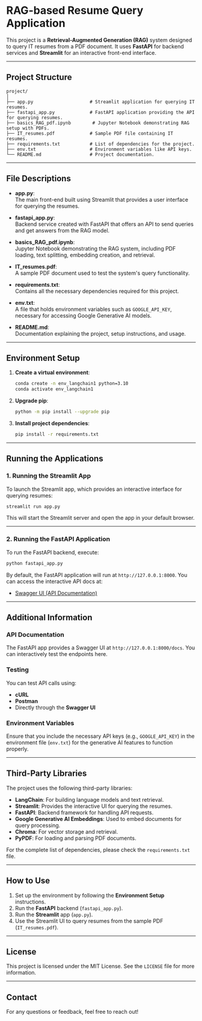 
# RAG-based Resume Query Application

This project is a **Retrieval-Augmented Generation (RAG)** system designed to query IT resumes from a PDF document. It uses **FastAPI** for backend services and **Streamlit** for an interactive front-end interface.

---

## Project Structure

```
project/
│
├── app.py                     # Streamlit application for querying IT resumes.
├── fastapi_app.py             # FastAPI application providing the API for querying resumes.
├── basics_RAG_pdf.ipynb        # Jupyter Notebook demonstrating RAG setup with PDFs.
├── IT_resumes.pdf             # Sample PDF file containing IT resumes.
├── requirements.txt           # List of dependencies for the project.
├── env.txt                    # Environment variables like API keys.
└── README.md                  # Project documentation.
```

---

## File Descriptions

- **app.py**:  
  The main front-end built using Streamlit that provides a user interface for querying the resumes.
  
- **fastapi_app.py**:  
  Backend service created with FastAPI that offers an API to send queries and get answers from the RAG model.
  
- **basics_RAG_pdf.ipynb**:  
  Jupyter Notebook demonstrating the RAG system, including PDF loading, text splitting, embedding creation, and retrieval.

- **IT_resumes.pdf**:  
  A sample PDF document used to test the system's query functionality.
  
- **requirements.txt**:  
  Contains all the necessary dependencies required for this project.
  
- **env.txt**:  
  A file that holds environment variables such as `GOOGLE_API_KEY`, necessary for accessing Google Generative AI models.

- **README.md**:  
  Documentation explaining the project, setup instructions, and usage.

---

## Environment Setup

1. **Create a virtual environment**:
   ```bash
   conda create -n env_langchain1 python=3.10  
   conda activate env_langchain1
   ```

2. **Upgrade pip**:
   ```bash
   python -m pip install --upgrade pip
   ```

3. **Install project dependencies**:
   ```bash
   pip install -r requirements.txt
   ```

---

## Running the Applications

### 1. Running the Streamlit App

To launch the Streamlit app, which provides an interactive interface for querying resumes:

```bash
streamlit run app.py
```

This will start the Streamlit server and open the app in your default browser.

---

### 2. Running the FastAPI Application

To run the FastAPI backend, execute:

```bash
python fastapi_app.py
```

By default, the FastAPI application will run at `http://127.0.0.1:8000`. You can access the interactive API docs at:

- [Swagger UI (API Documentation)](http://127.0.0.1:8000/docs)

---

## Additional Information

### API Documentation
The FastAPI app provides a Swagger UI at `http://127.0.0.1:8000/docs`. You can interactively test the endpoints here.

### Testing
You can test API calls using:
- **cURL**
- **Postman**
- Directly through the **Swagger UI**

### Environment Variables
Ensure that you include the necessary API keys (e.g., `GOOGLE_API_KEY`) in the environment file (`env.txt`) for the generative AI features to function properly.

---

## Third-Party Libraries

The project uses the following third-party libraries:

- **LangChain**: For building language models and text retrieval.
- **Streamlit**: Provides the interactive UI for querying the resumes.
- **FastAPI**: Backend framework for handling API requests.
- **Google Generative AI Embeddings**: Used to embed documents for query processing.
- **Chroma**: For vector storage and retrieval.
- **PyPDF**: For loading and parsing PDF documents.

For the complete list of dependencies, please check the `requirements.txt` file.

---

## How to Use

1. Set up the environment by following the **Environment Setup** instructions.
2. Run the **FastAPI** backend (`fastapi_app.py`).
3. Run the **Streamlit** app (`app.py`).
4. Use the Streamlit UI to query resumes from the sample PDF (`IT_resumes.pdf`).

---

## License

This project is licensed under the MIT License. See the `LICENSE` file for more information.

---

## Contact

For any questions or feedback, feel free to reach out!
